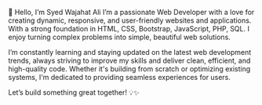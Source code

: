 👋 Hello, I’m Syed Wajahat Ali
I’m a passionate Web Developer with a love for creating dynamic, responsive, and user-friendly websites and applications. With a strong foundation in HTML, CSS, Bootstrap, JavaScript, PHP, SQL.
I enjoy turning complex problems into simple, beautiful web solutions.

I’m constantly learning and staying updated on the latest web development trends, always striving to improve my skills and deliver clean, efficient, and high-quality code. Whether it's building from scratch or optimizing existing systems, I'm dedicated to providing seamless experiences for users.

Let’s build something great together! 💡✨

